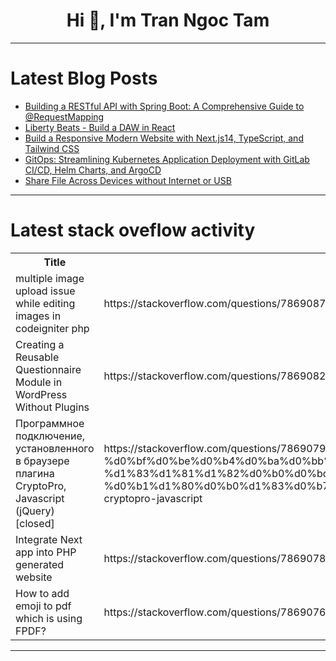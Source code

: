 <h1 align="center">Hi 👋, I'm Tran Ngoc Tam</h1>

---

# Latest Blog Posts 
<!-- BLOG-POST-LIST:START -->
- [Building a RESTful API with Spring Boot: A Comprehensive Guide to @RequestMapping](https://dev.to/jottyjohn/building-a-restful-api-with-spring-boot-a-comprehensive-guide-to-requestmapping-49lf)
- [Liberty Beats - Build a DAW in React](https://dev.to/coluzziandrea/liberty-beats-build-a-daw-in-react-1l89)
- [Build a Responsive Modern Website with Next.js14, TypeScript, and Tailwind CSS](https://dev.to/sudhanshuambastha/build-a-responsive-modern-website-with-nextjs14-typescript-and-tailwind-css-10pn)
- [GitOps: Streamlining Kubernetes Application Deployment with GitLab CI/CD, Helm Charts, and ArgoCD](https://dev.to/pankaj892/gitops-streamlining-kubernetes-application-deployment-with-gitlab-cicd-helm-charts-and-argocd-685)
- [Share File Across Devices without Internet or USB](https://dev.to/sh20raj1/share-file-across-devices-without-internet-or-usb-562j)
<!-- BLOG-POST-LIST:END -->

---

# Latest stack oveflow activity
<table>
  <tr><th>Title</th><th>Link</th></tr>
  <!-- STACKOVERFLOW:START --><tr><td>multiple image upload issue while editing images in codeigniter php</td><td>https://stackoverflow.com/questions/78690879/multiple-image-upload-issue-while-editing-images-in-codeigniter-php</td></tr><tr><td>Creating a Reusable Questionnaire Module in WordPress Without Plugins</td><td>https://stackoverflow.com/questions/78690823/creating-a-reusable-questionnaire-module-in-wordpress-without-plugins</td></tr><tr><td>Программное подключение, установленного в браузере плагина CryptoPro, Javascript &lpar;jQuery&rpar; [closed]</td><td>https://stackoverflow.com/questions/78690791/%d0%9f%d1%80%d0%be%d0%b3%d1%80%d0%b0%d0%bc%d0%bc%d0%bd%d0%be%d0%b5-%d0%bf%d0%be%d0%b4%d0%ba%d0%bb%d1%8e%d1%87%d0%b5%d0%bd%d0%b8%d0%b5-%d1%83%d1%81%d1%82%d0%b0%d0%bd%d0%be%d0%b2%d0%bb%d0%b5%d0%bd%d0%bd%d0%be%d0%b3%d0%be-%d0%b2-%d0%b1%d1%80%d0%b0%d1%83%d0%b7%d0%b5%d1%80%d0%b5-%d0%bf%d0%bb%d0%b0%d0%b3%d0%b8%d0%bd%d0%b0-cryptopro-javascript</td></tr><tr><td>Integrate Next app into PHP generated website</td><td>https://stackoverflow.com/questions/78690786/integrate-next-app-into-php-generated-website</td></tr><tr><td>How to add emoji to pdf which is using FPDF?</td><td>https://stackoverflow.com/questions/78690764/how-to-add-emoji-to-pdf-which-is-using-fpdf</td></tr><!-- STACKOVERFLOW:END -->
</table>

---


